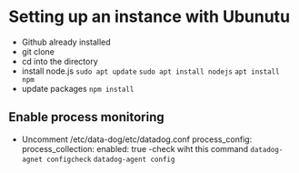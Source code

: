 # Setting up an instance with Ubunutu
- Github already installed
- git clone <repository>
- cd into the directory
- install node.js
    `sudo apt update`
    `sudo apt install nodejs`
    `apt install npm`
- update packages
    `npm install`

## Enable process monitoring
- Uncomment /etc/data-dog/etc/datadog.conf
process_config:
    process_collection:
    enabled: true 
-check wiht this command
`datadog-agnet configcheck`
`datadog-agent config`


